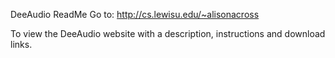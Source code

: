 DeeAudio ReadMe
Go to: http://cs.lewisu.edu/~alisonacross

To view the DeeAudio website with a description, instructions and download links. 
